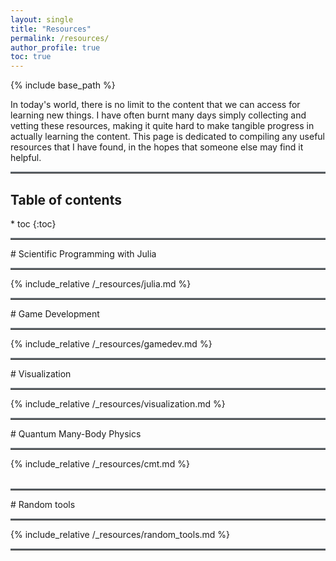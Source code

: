 ```yaml
---
layout: single
title: "Resources"
permalink: /resources/
author_profile: true
toc: true
---
```


{% include base_path %}

In today's world, there is no limit to the content that we can access for learning new things. I have often burnt many
days simply collecting and vetting these resources, making it quite hard to make tangible progress in actually learning
the content. This page is dedicated to compiling any useful resources that I have found, in the hopes that someone else
may find it helpful.


<hr style="text-align:left;margin-left:0;border-top:2px solid #6b7278"> 
<h2 class="toc_title">Table of contents</h2>
* toc
{:toc}
<br>
<hr style="text-align:left;margin-left:0;border-top:2px solid #6b7278"> 
# Scientific Programming with Julia
<hr style="text-align:left;margin-left:0;border-top:2px solid #6b7278"> 

{% include_relative /_resources/julia.md %}
<br>

<hr style="text-align:left;margin-left:0;border-top:2px solid #6b7278"> 
# Game Development
<hr style="text-align:left;margin-left:0;border-top:2px solid #6b7278"> 

{% include_relative /_resources/gamedev.md %}
<br>

<hr style="text-align:left;margin-left:0;border-top:2px solid #6b7278"> 
# Visualization
<hr style="text-align:left;margin-left:0;border-top:2px solid #6b7278"> 

{% include_relative /_resources/visualization.md %}
<br>

<hr style="text-align:left;margin-left:0;border-top:2px solid #6b7278"> 
# Quantum Many-Body Physics
<hr style="text-align:left;margin-left:0;border-top:2px solid #6b7278"> 

{% include_relative /_resources/cmt.md %}
<br>
<br>

<hr style="text-align:left;margin-left:0;border-top:2px solid #6b7278"> 
# Random tools
<hr style="text-align:left;margin-left:0;border-top:2px solid #6b7278"> 

{% include_relative /_resources/random_tools.md %}
<hr style="text-align:left;margin-left:0;border-top:2px solid #6b7278"> 

<!-- <ul>
    {% for post in site.resources %}
    <li>{% include archive-single.html %}</li>
    {% endfor %}
</ul> -->